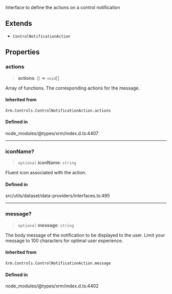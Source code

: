 Interface to define the actions on a control notification

## Extends

- `ControlNotificationAction`

## Properties

### actions

> **actions**: () => `void`[]

Array of functions. The corresponding actions for the message.

#### Inherited from

`Xrm.Controls.ControlNotificationAction.actions`

#### Defined in

node\_modules/@types/xrm/index.d.ts:4407

***

### iconName?

> `optional` **iconName**: `string`

Fluent icon associated with the action.

#### Defined in

src/utils/dataset/data-providers/interfaces.ts:495

***

### message?

> `optional` **message**: `string`

The body message of the notification to be displayed to the user. Limit your message to 100 characters for optimal user experience.

#### Inherited from

`Xrm.Controls.ControlNotificationAction.message`

#### Defined in

node\_modules/@types/xrm/index.d.ts:4402
